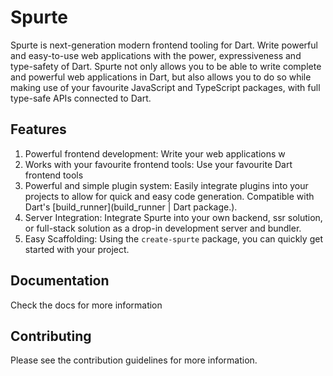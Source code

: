 # Spurte
Spurte is next-generation modern frontend tooling for Dart. Write powerful and easy-to-use web applications with the power, expressiveness and type-safety of Dart.
Spurte not only allows you to be able to write complete and powerful web applications in Dart, but also allows you to do so while making use of your favourite JavaScript and TypeScript packages, with full type-safe APIs connected to Dart. 
## Features
1. Powerful frontend development: Write your web applications w
1. Works with your favourite frontend tools: Use your favourite Dart frontend tools 
1. Powerful and simple plugin system: Easily integrate plugins into your projects to allow for quick and easy code generation. Compatible with Dart's [build_runner](build_runner | Dart package.).
1. Server Integration: Integrate Spurte into your own backend, ssr solution, or full-stack solution as a drop-in development server and bundler. 
1. Easy Scaffolding: Using the `create-spurte` package, you can quickly get started with your project.

## Documentation
Check the docs for more information

## Contributing
Please see the contribution guidelines for more information.


